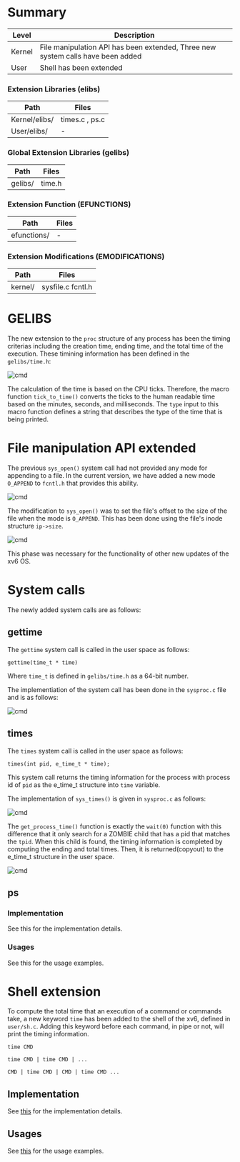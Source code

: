 # Summary
Level | Description |
| --- | --- |
| Kernel | File manipulation API has been extended, Three new system calls have been added  |
| User | Shell has been extended |

### Extension Libraries (elibs)
Path | Files |
| --- | --- |
| Kernel/elibs/ | times.c , ps.c  |
| User/elibs/ |  - |

### Global Extension Libraries (gelibs)
Path | Files |
| --- | --- |
| gelibs/ | time.h |

### Extension Function (EFUNCTIONS)
Path | Files |
| --- | --- |
| efunctions/ | - |

### Extension Modifications (EMODIFICATIONS)
Path | Files |
| --- | --- |
| kernel/ | sysfile.c fcntl.h |


# GELIBS
The new extension to the `proc` structure of any process has been the timing criterias including the creation time, ending time, and the total time of the execution. These timining information has been defined in the `gelibs/time.h`:

![cmd](https://github.com/gkiarashv/xv6/blob/main/images/timeinfo.png)



The calculation of the time is based on the CPU ticks. Therefore, the macro function `tick_to_time()` converts the ticks to the human readable time based on the minutes, seconds, and milliseconds. The `type` input to this macro function defines a string that describes the type of the time that is being printed.


# File manipulation API extended

The previous `sys_open()` system call had not provided any mode for appending to a file. In the current version, we have added a new mode `O_APPEND` to `fcntl.h` that provides this ability.

![cmd](https://github.com/gkiarashv/xv6/blob/main/images/fcntlmodes.png)




The modification to `sys_open()` was to set the file's offset to the size of the file when the mode is `O_APPEND`. This has been done using the file's inode structure `ip->size`.

![cmd](https://github.com/gkiarashv/xv6/blob/main/images/sysopen.png)


This phase was necessary for the functionality of other new updates of the xv6 OS.





# System calls
The newly added system calls are as follows:


## gettime
The `gettime` system call is called in the user space as follows:
```
gettime(time_t * time)
```
Where `time_t` is defined in `gelibs/time.h` as a 64-bit number.

The implementiation of the system call has been done in the `sysproc.c` file and is as follows:


![cmd](https://github.com/gkiarashv/xv6/blob/main/images/gettimeimp.png)





## times
The `times` system call is called in the user space as follows:
```
times(int pid, e_time_t * time);
```
This system call returns the timing information for the process with process id of `pid` as the e_time_t structure into
`time` variable.


The implementation of `sys_times()` is given in `sysproc.c` as follows:

![cmd](https://github.com/gkiarashv/xv6/blob/main/images/sys_times.png)



The `get_process_time()` function is exactly the `wait(0)` function with this difference that it only search for a ZOMBIE child that has a pid that
matches the `tpid`. When this child is found, the timing information is completed by computing the ending and total times. Then, it is returned(copyout) to the 
e_time_t structure in the user space.


![cmd](https://github.com/gkiarashv/xv6/blob/main/images/getprocesstime.png)






## ps

### Implementation
See this for the implementation details.


### Usages
See this for the usage examples.




# Shell extension
To compute the total time that an execution of a command or commands take, a new keyword `time` has been added to the shell of the xv6, defined in `user/sh.c`. Adding this keyword before each command, in pipe or not, will print the timing information.
```
time CMD
```
```
time CMD | time CMD | ...
```
```
CMD | time CMD | CMD | time CMD ...
```



## Implementation
See [this](https://github.com/gkiarashv/xv6/tree/main/contributions/Sep%2028%202023/shell_implemenation) for the implementation details.


## Usages
See [this](https://github.com/gkiarashv/xv6/tree/main/contributions/Sep%2028%202023/shell_usage) for the usage examples.




















